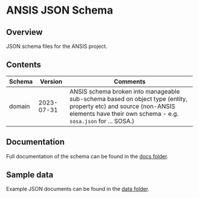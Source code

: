 # ANSIS JSON Schema

## Overview
JSON schema files for the ANSIS project.

## Contents

| Schema | Version    | Comments |
| ------ | ---------- | -------- |
| domain | 2023-07-31 | ANSIS schema broken into manageable sub-schema based on object type (entity, property etc) and source (non-ANSIS elements have their own schema - e.g. `sosa.json` for ... SOSA.) |

## Documentation
Full documentation of the schema can be found in the [docs folder](../docs/README.md).

## Sample data
Example JSON documents can be found in the [data folder](../data/README.md).